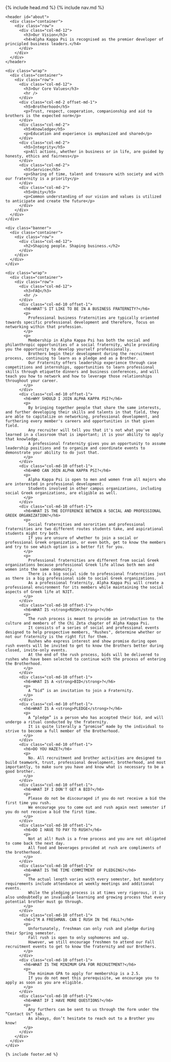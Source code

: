 <!DOCTYPE html>
<html>
  <head>
    {% include head.md %}
  </head>

  <body>
  	{% include nav.md %}

    <header id="about">
      <div class="container">
        <div class="row">
          <div class="col-md-12">
            <h3>Our Vision</h3>
            <h4>Alpha Kappa Psi is recognised as the premier developer of principled business leaders.</h4>
          </div>
        </div>
      </div>
    </header>

    <div class="wrap">
      <div class="container">
        <div class="row">
          <div class="col-md-12">
            <h3>Our Core Values</h3>
            <hr />
          </div>
          <div class="col-md-2 offset-md-1">
            <h5>Brotherhood</h5>
            <p>Trust, respect, cooperation, companionship and aid to brothers is the expected norm</p>
          </div>
          <div class="col-md-2">
            <h5>Knowledge</h5>
            <p>Education and experience is emphasized and shared</p>
          </div>
          <div class="col-md-2">
            <h5>Integrity</h5>
            <p>All actions, whether in business or in life, are guided by honesty, ethics and fairness</p>
          </div>
          <div class="col-md-2">
            <h5>Service</h5>
            <p>Sharing of time, talent and treasure with society and with our fraternity is a priority</p>
          </div>
          <div class="col-md-2">
            <h5>Unity</h5>
            <p>Common understanding of our vision and values is utilized to anticipate and create the future</p>
          </div>
        </div>
      </div>
    </div>

    <div class="banner">
      <div class="container">
        <div class="row">
          <div class="col-md-12">
            <h2>Shaping people. Shaping business.</h2>
          </div>
        </div>
      </div>
    </div>

    <div class="wrap">
      <div class="container">
        <div class="row">
          <div class="col-md-12">
            <h3>FAQ</h3>
            <hr />
          </div>
          <div class="col-md-10 offset-1">
            <h6>WHAT'S IT LIKE TO BE IN A BUSINESS FRATERNITY?</h6>
            <p>
              Professional business fraternities are typically oriented towards specific professional development and therefore, focus on networking within that profession.
            </p>
            <p>
              Membership in Alpha Kappa Psi has both the social and philanthropic opportunities of a social fraternity, while providing you the opportunity to develop yourself professionally.
              Brothers begin their development during the recruitment process, continuing to learn as a pledge and as a Brother.
              Our Fraternity offers leadership experience through case competitions and internships, opportunities to learn professional skills through etiquette dinners and business conferences, and will teach you how to network and how to leverage those relationships throughout your career.
            </p>
          </div>
          <div class="col-md-10 offset-1">
            <h6>WHY SHOULD I JOIN ALPHA KAPPA PSI?</h6>
            <p>
              By bringing together people that share the same interests, and further developing their skills and talents in that field, they are able to capitalize on networking, professional development, and furthering every member's careers and opportunities in that given field.
              Any recruiter will tell you that it's not what you've learned in a classroom that is important; it is your ability to apply that knowledge.
              A professional fraternity gives you an opportunity to assume leadership positions and to organize and coordinate events to demonstrate your ability to do just that.
            </p>
          </div>
          <div class="col-md-10 offset-1">
            <h6>WHO CAN JOIN ALPHA KAPPA PSI?</h6>
            <p>
              Alpha Kappa Psi is open to men and women from all majors who are interested in professional development.
              Students involved in other campus organizations, including social Greek organizations, are eligible as well.
            </p>
          </div>
          <div class="col-md-10 offset-1">
            <h6>WHAT IS THE DIFFERENCE BETWEEN A SOCIAL AND PROFESSIONAL GREEK ORGANIZATION?</h6>
            <p>
              Social fraternities and sororities and professional fraternities are two different routes students take, and aspirational students might try both.
              If you are unsure of whether to join a social or professional Greek organization, or even both, get to know the members and try to see which option is a better fit for you.
            </p>
            <p>
              Professional fraternities are different from social Greek organizations because professional Greek life allows both men and women into the same community.
              There is a big social side to professional fraternities just as there is a big professional side to social Greek organizations.
              As a professional fraternity, Alpha Kappa Psi will create a professional environment for its members while maintaining the social aspects of Greek life at NJIT.
            </p>
          </div>
          <div class="col-md-10 offset-1">
            <h6>WHAT IS <strong>RUSH</strong>?</h6>
            <p>
              The rush process is meant to provide an introduction to the culture and members of the Chi Zeta chapter of Alpha Kappa Psi.
              It consists of a series of social and professional events designed to help prospective members, "Rushes", determine whether or not our fraternity is the right fit for them.
              Rushes who express interest and show promise during open rush events will be invited to get to know the Brothers better during closed, invite-only events.
              At the end of the rush process, bids will be delivered to rushes who have been selected to continue with the process of entering the Brotherhood.
            </p>
          </div>
          <div class="col-md-10 offset-1">
            <h6>WHAT IS A <strong>BID</strong>?</h6>
            <p>
              A “bid” is an invitation to join a Fraternity.
            </p>
          </div>
          <div class="col-md-10 offset-1">
            <h6>WHAT IS A <strong>PLEDGE</strong>?</h6>
            <p>
              A “pledge” is a person who has accepted their bid, and will undergo a ritual conducted by the fraternity.
              It is quite literally a “promise” made by the individual to strive to become a full member of the Brotherhood.
            </p>
          </div>
          <div class="col-md-10 offset-1">
            <h6>DO YOU HAZE?</h6>
            <p>
              No. All recruitment and brother activities are designed to build teamwork, trust, professional development, brotherhood, and most importantly, to make sure you have and know what is necessary to be a good brother.
            </p>
          </div>
          <div class="col-md-10 offset-1">
            <h6>WHAT IF I DON'T GET A BID?</h6>
            <p>
              Please do not be discouraged if you do not receive a bid the first time you rush.
              We encourage you to come out and rush again next semester if you do not receive a bid the first time.
            </p>
          </div>
          <div class="col-md-10 offset-1">
            <h6>DO I HAVE TO PAY TO RUSH?</h6>
            <p>
              Not at all! Rush is a free process and you are not obligated to come back the next day.
              All food and beverages provided at rush are compliments of the brotherhood.
            </p>
          </div>
          <div class="col-md-10 offset-1">
            <h6>WHAT IS THE TIME COMMITMENT OF PLEDGING?</h6>
            <p>
              The actual length varies with every semester, but mandatory requirements include attendance at weekly meetings and additional events.
              While the pledging process is at times very rigorous, it is also undoubtedly an invaluable learning and growing process that every potential brother must go through.
            </p>
          </div>
          <div class="col-md-10 offset-1">
            <h6>I’M A FRESHMAN. CAN I RUSH IN THE FALL?</h6>
            <p>
              Unfortunately, freshman can only rush and pledge during their Spring semester.
              Fall rush is open to only sophomores and up.
              However, we still encourage freshmen to attend our Fall recruitment events to get to know the fraternity and our Brothers.
            </p>
          </div>
          <div class="col-md-10 offset-1">
            <h6>WHAT IS THE MINIMUM GPA FOR RECRUITMENT?</h6>
            <p>
              The minimum GPA to apply for membership is a 2.5.
              If you do not meet this prerequisite, we encourage you to apply as soon as you are eligible.
            </p>
          </div>
          <div class="col-md-10 offset-1">
            <h6>WHAT IF I HAVE MORE QUESTIONS?</h6>
            <p>
              Any furthers can be sent to us through the form under the “Contact Us” tab.
              As always, don’t hesitate to reach out to a Brother you know!
            </p>
          </div>
        </div>
      </div>
    </div>

    {% include footer.md %}
  </body>

</html>
